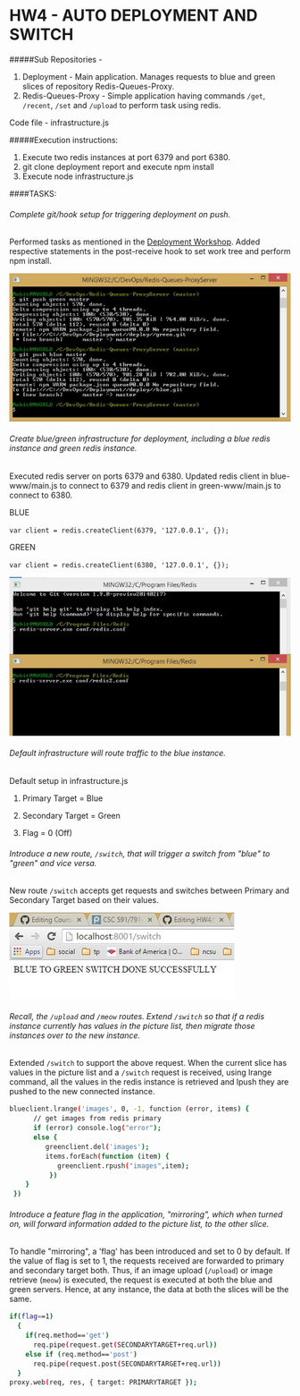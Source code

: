 # HW4 - AUTO DEPLOYMENT AND SWITCH

#####Sub Repositories -

1. Deployment - Main application. Manages requests to blue and green slices of repository Redis-Queues-Proxy.
2. Redis-Queues-Proxy - Simple application having commands `/get`, `/recent`, `/set` and `/upload` to perform task using redis.

Code file - infrastructure.js

#####Execution instructions:

1. Execute two redis instances at port 6379 and port 6380.
2. git clone deployment report and execute npm install
3. Execute node infrastructure.js

####TASKS:

###### Complete git/hook setup for triggering deployment on push.

Performed tasks as mentioned in the [Deployment Workshop]. Added respective statements in the post-receive hook to set work tree and perform npm install.

![image1](/images/bluegreeninfrastructure.JPG)

###### Create blue/green infrastructure for deployment, including a blue redis instance and green redis instance.

Executed redis server on ports 6379 and 6380.
Updated redis client in blue-www/main.js to connect to 6379 and redis client in green-www/main.js to connect to 6380.

BLUE

`var client = redis.createClient(6379, '127.0.0.1', {});`

GREEN

`var client = redis.createClient(6380, '127.0.0.1', {});`

![image1](/images/redisserver.JPG)

###### Default infrastructure will route traffic to the blue instance.

Default setup in infrastructure.js

1. Primary Target = Blue

2. Secondary Target = Green

3. Flag = 0 (Off)

###### Introduce a new route, `/switch`, that will trigger a switch from "blue" to "green" and vice versa.

New route `/switch` accepts get requests and switches between Primary and Secondary Target based on their values.

![image1](/images/switch.JPG)

###### Recall, the `/upload` and `/meow` routes.  Extend `/switch` so that if a redis instance currently has values in the picture list, then migrate those instances over to the new instance.

Extended `/switch` to support the above request. When the current slice has values in the picture list and a `/switch` request is received, using lrange command, all the values in the redis instance is retrieved and lpush they are pushed to the new connected instance.


```sh
blueclient.lrange('images', 0, -1, function (error, items) { 
      // get images from redis primary 
      if (error) console.log("error");
      else {
         greenclient.del('images');
         items.forEach(function (item) {
            greenclient.rpush("images",item);
          })
    }
 }) 

```

###### Introduce a feature flag in the application, "mirroring", which when turned on, will forward information added to the picture list, to the other slice.

To handle "mirroring", a 'flag' has been introduced and set to 0 by default. If the value of flag is set to 1, the requests received are forwarded to primary and secondary target both. Thus, if an image upload (`/upload`) or image retrieve (`meow`) is executed, the request is executed at both the blue and green servers. Hence, at any instance, the data at both the slices will be the same.

```sh
if(flag==1)
  {
    if(req.method=='get')
      req.pipe(request.get(SECONDARYTARGET+req.url))
    else if (req.method=='post')
      req.pipe(request.post(SECONDARYTARGET+req.url))
  }
proxy.web(req, res, { target: PRIMARYTARGET });
```


[Deployment Workshop]: https://github.com/CSC-DevOps/Deployment
